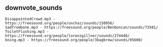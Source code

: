 downvote_sounds
---------------
	DisappointedCrowd.mp3 - https://freesound.org/people/unchaz/sounds/150956/
	SadTrombone.mp3 - https://freesound.org/people/Benboncan/sounds/73581/
	ToiletFlushing.mp3 - https://freesound.org/people/lorenzgillner/sounds/274448/
	boing.mp3 - https://freesound.org/people/3bagbrew/sounds/95600/